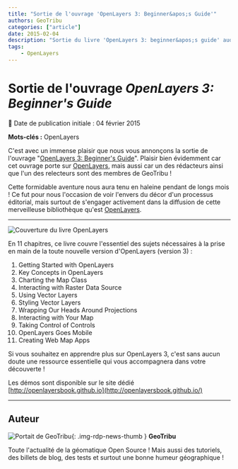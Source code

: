 ```yaml
---
title: "Sortie de l'ouvrage 'OpenLayers 3: Beginner&apos;s Guide'"
authors: GeoTribu
categories: ["article"]
date: 2015-02-04
description: "Sortie du livre 'OpenLayers 3: beginner&apos;s guide' auquel deux membres de Geotribu ont contribué à rédiger et relire"
tags:
    - OpenLayers
---
```


# Sortie de l'ouvrage *OpenLayers 3: Beginner&apos;s Guide*

:calendar: Date de publication initiale : 04 février 2015

**Mots-clés :** OpenLayers

C'est avec un immense plaisir que nous vous annonçons la sortie de l'ouvrage "[OpenLayers 3: Beginner's Guide](https://www.packtpub.com/web-development/openlayers-3-beginner%E2%80%99s-guide)". Plaisir bien évidemment car cet ouvrage porte sur [OpenLayers](https://openlayers.org/), mais aussi car un des rédacteurs ainsi que l'un des relecteurs sont des membres de GeoTribu !

Cette formidable aventure nous aura tenu en haleine pendant de longs mois ! Ce fut pour nous l'occasion de voir l'envers du décor d'un processus éditorial, mais surtout de s'engager activement dans la diffusion de cette merveilleuse bibliothèque qu'est [OpenLayers](https://openlayers.org/).

----

![Couverture du livre OpenLayers](https://cdn.geotribu.fr/img/articles-blog-rdp/capture-ecran/ol3_book.png)

En 11 chapitres, ce livre couvre l'essentiel des sujets nécessaires à la prise en main de la toute nouvelle version d'OpenLayers (version 3) :

1. Getting Started with OpenLayers
2. Key Concepts in OpenLayers
3. Charting the Map Class
4. Interacting with Raster Data Source
5. Using Vector Layers
6. Styling Vector Layers
7. Wrapping Our Heads Around Projections
8. Interacting with Your Map
9. Taking Control of Controls
10. OpenLayers Goes Mobile
11. Creating Web Map Apps

Si vous souhaitez en apprendre plus sur OpenLayers 3, c'est sans aucun doute une ressource essentielle qui vous accompagnera dans votre découverte !

Les démos sont disponible sur le site dédié [http://openlayersbook.github.io](http://openlayersbook.github.io/)

----

## Auteur

![Portait de GeoTribu](https://cdn.geotribu.fr/img/internal/charte/geotribu_logo_64x64.png){: .img-rdp-news-thumb }
**GeoTribu**

Toute l'actualité de la géomatique Open Source ! Mais aussi des tutoriels, des billets de blog, des tests et surtout une bonne humeur géographique !
